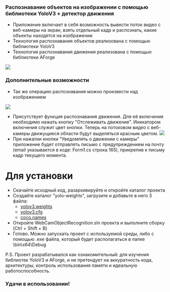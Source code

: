 ### Распознавание объектов на изображении с помощью библиотеки YoloV3 + детектор движения

- Приложение включает в себя возможность вывести поток видео с веб-камеры на экран, взять отдельный кадр и распознать, какие объекты находятся на изображении
- Технология распознавания объектов реализована с помощью библиотеки YoloV3
- Технология распознавания движения реализована с помощью библиотеки AForge

![](https://media.giphy.com/media/W4N5hD0LpZZkdVlQW9/giphy.gif)

### Дополнительные возможности

- Так же операцию распознавания можно произвести над изображением 

![](https://media.giphy.com/media/YG5OvF4rSqJn1Bpb7L/giphy.gif)

- Присутствует функция распознавания движения. Для её включения необходимо нажать кнопку "Отслеживать движение". Иникатором включения служит цвет кнопки. Теперь на потоковом видео с веб-камеры движущиеся области будут выделяться красным цветом.
![](https://media.giphy.com/media/5oWhZfyrZtr4p8m55k/giphy.gif)
- При нажатии кнопки "Уведомлять о движении с камеры" приложение будет отправлять письмо с предупреждением на почту (email указывается в коде: Form1.cs строка 165), прикрепив к письму кадр текущего момента.

# Для установки
+ Скачайте исходный код, разархивируйте и откройте каталог проекта
+ Создайте каталог "yolo-weights", загрузите и добавьте в него 3 файла: 
	+ [yolov3.weights](https://pjreddie.com/media/files/yolov3.weights)
	+ [yolov3.cfg](https://raw.githubusercontent.com/pjreddie/darknet/master/cfg/yolov3.cfg)
	+ [coco.names](https://raw.githubusercontent.com/pjreddie/darknet/master/data/coco.names)
+ Откройте WebCamObjectRecognition.sln проекта и выполните сборку (Ctrl + Shift + B)
+ Готово. Можно запускать проект с используемой среды, либо с помощью .exe файла, который будет располагаться в папке \bin\x64\Debug

P.S. Проект разрабатывался как ознакомительный: для изучения библиотек YoloV3 и AForge, и не претендует на аккуратность кода, архитектуры, контроль использования памяти и идеальную работоспособность.

### Удачи в использовании!
